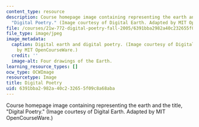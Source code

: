 ```yaml
---
content_type: resource
description: Course homepage image containing representing the earth and the title,
  "Digital Poetry." (Image courtesy of Digital Earth. Adapted by MIT OpenCourseWare.)
file: /courses/21w-772-digital-poetry-fall-2005/6391bba2982a40c232655f09c8a68aba_21w-772f05.jpg
file_type: image/jpeg
image_metadata:
  caption: Digital earth and digital poetry. (Image courtesy of Digital Earth. Adapted
    by MIT OpenCourseWare.)
  credit: ''
  image-alt: Four drawings of the Earth.
learning_resource_types: []
ocw_type: OCWImage
resourcetype: Image
title: Digital Poetry
uid: 6391bba2-982a-40c2-3265-5f09c8a68aba
---
```

Course homepage image containing representing the earth and the title, "Digital Poetry." (Image courtesy of Digital Earth. Adapted by MIT OpenCourseWare.)

